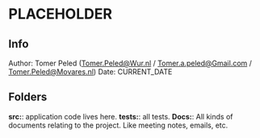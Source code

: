 # PLACEHOLDER

## Info
Author: Tomer Peled (Tomer.Peled@Wur.nl / Tomer.a.peled@Gmail.com / Tomer.Peled@Movares.nl)
Date: CURRENT_DATE

## Folders
**src:**: application code lives here.
**tests:**: all tests. 
**Docs:**: All kinds of documents relating to the project. Like meeting notes, emails, etc.